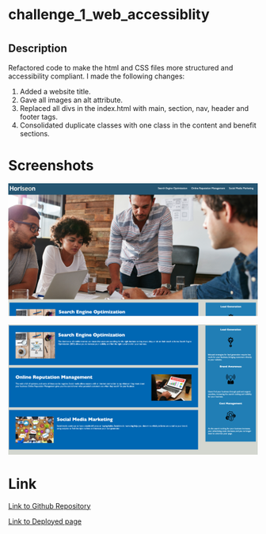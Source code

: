 # challenge_1_web_accessiblity

# <Home Page for Horiseon Company>

## Description

Refactored code to make the html and CSS files more structured and accessibility compliant. I made the following changes:
1. Added a website title.
2. Gave all images an alt attribute.
3. Replaced all divs in the index.html with main, section, nav, header and footer tags.
4. Consolidated duplicate classes with one class in the content and benefit sections.

# Screenshots

![Screenshot for project](./assets/images/Screen%20Shot%20Horiseon%201.png)

![Screenshot for project](./assets/images/Screen%20Shot%20Horiseon%202.png)

# Link

[Link to Github Repository](https://github.com/vini3076/challenge_1_web_accessiblity)

[Link to Deployed page](https://vini3076.github.io/challenge_1_web_accessiblity/)


